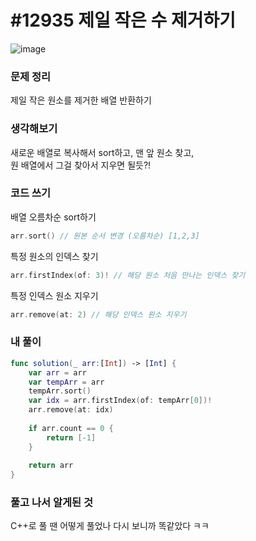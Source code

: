 # #12935 제일 작은 수 제거하기

![image](https://user-images.githubusercontent.com/28949235/129244952-476a5348-e3fc-408d-afda-77e01b1c7b06.png)

### 문제 정리

제일 작은 원소를 제거한 배열 반환하기

### 생각해보기

새로운 배열로 복사해서 sort하고, 맨 앞 원소 찾고,  
원 배열에서 그걸 찾아서 지우면 될듯?!

### 코드 쓰기

배열 오름차순 sort하기

```swift
arr.sort() // 원본 순서 변경 (오름차순) [1,2,3]
```

특정 원소의 인덱스 찾기

```swift
arr.firstIndex(of: 3)! // 해당 원소 처음 만나는 인덱스 찾기
```

특정 인덱스 원소 지우기

```swift
arr.remove(at: 2) // 해당 인덱스 원소 지우기
```



### 내 풀이

```swift
func solution(_ arr:[Int]) -> [Int] {
    var arr = arr
    var tempArr = arr
    tempArr.sort()
    var idx = arr.firstIndex(of: tempArr[0])!
    arr.remove(at: idx)
    
    if arr.count == 0 {
        return [-1]
    }
    
    return arr
}
```



### 풀고 나서 알게된 것

C++로 풀 땐 어떻게 풀었나 다시 보니까 똑같았다 ㅋㅋ
